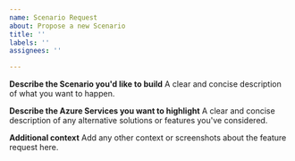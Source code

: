 ```yaml
---
name: Scenario Request
about: Propose a new Scenario
title: ''
labels: ''
assignees: ''

---
```


**Describe the Scenario you'd like to build**
A clear and concise description of what you want to happen.

**Describe the Azure Services you want to highlight**
A clear and concise description of any alternative solutions or features you've considered.

**Additional context**
Add any other context or screenshots about the feature request here.
